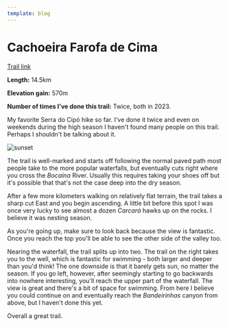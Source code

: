 ```yaml
---
template: blog
---
```


# Cachoeira Farofa de Cima

[Trail link](https://www.alltrails.com/trail/brazil/minas-gerais/cachoeira-farofa-de-cima)

**Length:** 14.5km

**Elevation gain:** 570m

**Number of times I've done this trail:** Twice, both in 2023.

My favorite Serra do Cipó hike so far. I've done it twice and even on weekends during the high season I haven't found many people on this trail. Perhaps I shouldn't be talking about it.

![sunset](../img/brazil/13.png)


The trail is well-marked and starts off following the normal paved path most people take to the more popular waterfalls, but eventually cuts right where you cross the _Bocaína_ River. Usually this requires taking your shoes off but it's possible that that's not the case deep into the dry season.

After a few more kilometers walking on relatively flat terrain, the trail takes a sharp cut East and you begin ascending. A little bit before this spot I was once very lucky to see almost a dozen _Carcará_ hawks up on the rocks. I believe it was nesting season.

As you're going up, make sure to look back because the view is fantastic. Once you reach the top you'll be able to see the other side of the valley too. 

Nearing the waterfall, the trail splits up into two. The trail on the right takes you to the well, which is fantastic for swimming - both larger and deeper than you'd think! The one downside is that it barely gets sun, no matter the season. If you go left, however, after seemingly starting to go backwards into nowhere interesting, you'll reach the upper part of the waterfall. The view is great and there's a bit of space for swimming. From here I believe you could continue on and eventually reach the _Bandeirinhas_ canyon from above, but I haven't done this yet.

Overall a great trail.